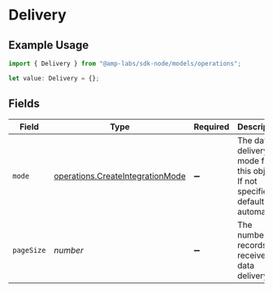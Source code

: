 # Delivery

## Example Usage

```typescript
import { Delivery } from "@amp-labs/sdk-node/models/operations";

let value: Delivery = {};
```

## Fields

| Field                                                                                | Type                                                                                 | Required                                                                             | Description                                                                          |
| ------------------------------------------------------------------------------------ | ------------------------------------------------------------------------------------ | ------------------------------------------------------------------------------------ | ------------------------------------------------------------------------------------ |
| `mode`                                                                               | [operations.CreateIntegrationMode](../../models/operations/createintegrationmode.md) | :heavy_minus_sign:                                                                   | The data delivery mode for this object. If not specified, defaults to automatic.     |
| `pageSize`                                                                           | *number*                                                                             | :heavy_minus_sign:                                                                   | The number of records to receive per data delivery.                                  |